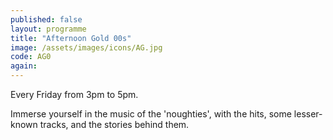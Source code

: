 ```yaml
---
published: false
layout: programme
title: "Afternoon Gold 00s"
image: /assets/images/icons/AG.jpg
code: AG0
again:
---
```


Every Friday from 3pm to 5pm.

Immerse yourself in the music of the 'noughties', with the hits, some lesser-known tracks, and the stories behind them.
